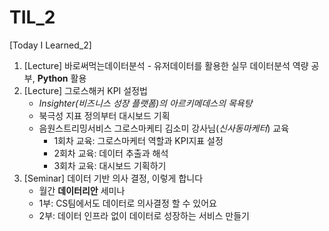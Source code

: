 # TIL_2

[Today I Learned_2]

1. [Lecture] 바로써먹는데이터분석 - 유저데이터를 활용한 실무 데이터분석 역량 공부, **Python** 활용
2. [Lecture] 그로스해커 KPI 설정법
    * *Insighter(비즈니스 성장 플랫폼)의 아르키메데스의 목욕탕*
    * 북극성 지표 정의부터 대시보드 기획
    * 음원스트리밍서비스 그로스마케티 김소미 강사님(*신사동마케터*) 교육
       * 1회차 교육: 그로스마케터 역할과 KPI지표 설정
       * 2회차 교육: 데이터 추출과 해석
       * 3회차 교육: 대시보드 기획하기
3. [Seminar] 데이터 기반 의사 결정, 이렇게 합니다
   * 월간 **데이터리안** 세미나
   * 1부: CS팀에서도 데이터로 의사결정 할 수 있어요
   * 2부: 데이터 인프라 없이 데이터로 성장하는 서비스 만들기

